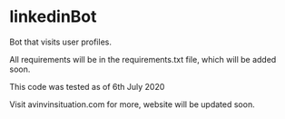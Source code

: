# linkedinBot
Bot that visits user profiles.

All requirements will be in the requirements.txt file, which will be added soon.

This code was tested as of 6th July 2020

Visit avinvinsituation.com for more, website will be updated soon.
